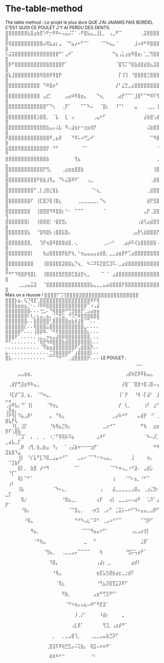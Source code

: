 # The-table-method
The table method : Le projet le plus dure QUE J'AI JAIAMIS FAIS BORDEL C'EST 
QUOI CE POULET J'Y AI PERDU DES DENTS.
<br>
⣿⣿⣿⣿⣿⣿⣿⣧⣿⣴⣷⣟⠱⠟⡒⠿⠿⠦⢤⣤⡬⠍⠁⠠⠟⣿⣧⣤⣀⣸⣇⡀⠀⢠⣀⠟⠉⠀⠀⠀⠀⠀⠀⢀⣽⣿⣿⣿⣿⣿
⡿⢿⣿⣿⣿⣿⣿⣿⣿⣿⣿⣿⡴⢿⣧⣴⡆⣠⠀⠈⠙⣦⡴⠖⠋⠉⠁⠀⠀⠀⠈⠉⠳⢦⣄⠈⠀⠀⠀⠀⠀⣸⠴⠾⠛⠿⣿⣿⣿⣿
⡣⣬⣽⣿⣿⣿⣿⣿⣿⣿⣿⣿⣿⣿⣿⣿⣿⠋⠁⣠⠞⠁⠀⠀⠀⠀⠀⠀⠀⠀⠀⠀⠀⠀⠙⣦⢠⣅⣰⣶⠿⣿⣶⡄⢁⣈⢻⣿⣿⣿
⣿⡿⠛⣿⣿⣿⣿⣿⣿⣿⣿⣿⣿⣿⣿⣿⣿⣿⡟⠁⠀⠀⠀⠀⠀⠀⠀⠀⠀⠀⠀⠀⠀⠀⠀⠈⣿⢫⡍⠙⣿⣷⣾⣿⣾⣿⣦⣽⣿⣿
⣿⣧⣸⣿⣿⣿⣿⣿⣿⣿⣿⢿⣿⣿⡿⢿⣿⡟⠀⠀⠀⠀⠀⠀⠀⠀⠀⠀⠀⠀⠀⠀⠀⠀⠀⠀⡏⢸⢹⠀⠘⣿⣿⣿⣿⣙⣿⣿⣿⣿
⣿⣿⣿⣿⣿⣿⣿⣿⣿⣿⣿⠀⠙⠿⣿⡶⠋⠀⠀⠀⠀⠀⠀⠀⠀⠀⠀⠀⠀⠀⠀⠀⠀⠀⠀⡼⠃⣬⣛⣀⣴⣿⣿⣿⣿⣿⣿⣿⣿⣿
⣿⣿⣿⣿⣿⣿⣿⣿⣿⣿⣿⠀⣠⣞⡁⠀⠀⠀⠀⣠⣴⠾⠿⣿⣶⣄⠀⠀⠀⠙⢦⡀⠀⠀⠀⢀⣴⡟⠉⠉⠁⣸⣿⠋⠉⠛⠿⠏⢻⣿
⣿⣿⣿⣿⣿⣿⣿⣿⣿⣿⣿⣿⣿⠋⠙⢆⠀⠀⢀⡟⠁⠀⠀⠀⠉⠉⠳⠤⠀⠀⠈⣿⡆⠀⠀⠸⠉⠃⠀⠀⠀⣤⠀⠀⠀⢀⣀⡀⢸⣿
⣿⣿⣿⣿⣿⣿⣿⣿⣿⣿⣱⣿⣿⡀⠀⠈⣧⠀⠀⣇⠀⢤⠀⠀⠀⠀⠀⠀⢀⣤⠖⠋⠀⠀⠀⠀⠀⠀⠀⠀⠀⠀⠀⠀⣼⣷⣿⢡⣾⣿
⣿⣿⣿⣿⣿⣿⣿⣿⣿⣿⣿⣿⣿⣷⣤⡤⢬⣧⠀⠻⢄⣼⣶⡖⠒⣲⣶⢾⡟⠀⠀⠀⠀⠀⠀⠀⠀⠀⠀⠀⠀⠀⠀⠀⠀⢬⣷⣿⣿⣿
⡿⣿⣿⣿⣿⣿⣿⣿⣿⣿⣿⣿⣿⣿⠟⣀⣦⡿⠀⠀⠀⠙⠿⠥⠴⢛⣡⠞⠁⠀⠀⠀⠀⠀⠀⠀⠀⠀⠀⠀⠀⠀⠀⠀⠀⠀⠉⠻⣿⣿
⣷⣿⣿⣿⢿⣿⣿⣿⣿⣿⣿⣿⣿⡟⠀⠙⠋⠀⠀⠀⠀⠀⠀⠀⠈⠉⠀⠀⠀⠀⠀⠀⠀⠀⠀⠀⠀⠀⠀⠀⠀⠀⠀⠀⠀⠀⠀⠀⠈⠻
⣿⣿⣿⣿⣿⣿⣿⣿⣿⣿⣿⣿⣿⣷⠀⠀⠀⠀⠀⠀⠀⠀⢻⣦⠀⠀⠀⠀⠀⠀⠀⠀⠀⠀⠀⠀⠀⠀⠀⠀⠀⠀⠀⠀⠀⠀⠀⠀⢀⣤
⣿⣿⣿⣿⣿⣿⣿⣿⣿⣿⣿⣿⡟⢻⡄⠀⠀⠀⢀⣴⣶⣶⣿⣿⣷⠀⠀⠀⠀⠀⠀⠀⠀⠀⠀⠀⠀⠀⠀⠀⠀⠀⠀⠀⠀⠀⠀⢸⣿⣿
⣿⣿⣿⣿⣿⣿⣿⣿⣿⣿⠟⣿⣷⣸⢿⣄⠀⠙⠧⣬⣿⠿⠟⠁⠀⠀⢠⣀⠀⠀⠀⠀⠀⠀⠀⠀⠀⠀⠀⠀⠀⠀⠀⠀⠀⠀⢀⣾⣿⣿
⣿⣿⣿⣿⣿⣿⣿⣿⣿⠋⢀⡇⣸⣿⣎⣿⣧⠀⠀⠀⠀⠀⠀⠀⠀⠀⠀⠈⠑⢦⡀⠀⠀⠀⠀⠀⠀⠀⠀⠀⠀⠀⠀⠀⠀⢀⣾⣿⣿⣿
⣿⣿⣿⣿⣿⣿⣿⣿⠏⠀⢸⣏⣿⡹⣿⢸⣿⣆⠀⠀⠀⠀⠀⢀⣀⣀⣀⣀⣀⡀⠙⢦⠀⠀⠀⠀⠀⠀⠀⠀⠀⠀⠀⠀⠀⣾⡟⣻⣿⣿
⣿⣿⣿⣿⣿⣿⣿⣿⠀⠀⢸⣿⣿⣿⠻⠿⣿⣿⡆⠑⠂⠀⠉⠉⠉⠀⠀⠀⠀⠀⠀⠈⠀⠀⠀⠀⠀⠀⠀⠀⠀⠀⠀⠀⣠⡟⢀⣽⣿⢻
⣿⣿⣿⣿⣿⣿⣿⡇⠀⠀⢸⣿⣿⣿⡃⠐⣿⣟⣻⡄⠀⠀⠀⠀⠀⠀⠀⠀⠀⠀⠀⠀⠀⠀⠀⠀⠀⠀⠀⠀⠀⠀⢠⣾⢫⣴⣾⣿⣻⣿
⣿⣿⣿⣿⣿⣿⣿⣧⠀⠀⠘⣿⢿⣿⡧⢰⣿⣿⣯⣿⡄⠀⠀⠀⠀⠀⠀⠀⠀⠀⠀⠀⠀⠀⠀⠀⠀⠀⠀⠀⢀⣤⡿⢣⣾⣿⣿⣿⡟⣿
⣿⣿⣿⣿⣿⣿⣿⣿⡀⠀⠀⢹⡟⢶⣿⠿⣿⣿⣿⣾⣿⡀⢄⠀⠀⠀⠀⠀⠀⠀⠀⢀⡠⠔⠃⠀⠀⢀⣴⡾⠯⢞⣵⣿⣿⣿⣿⣿⠠⣿
⣿⣿⣿⣿⣿⣿⣿⣿⡇⠀⠀⠀⢷⣴⣿⣿⣿⣿⡿⣷⡟⢷⡀⠑⢶⣤⣤⣤⣤⣴⣾⣿⡀⣀⣀⣴⣶⡿⠟⢉⣴⣿⣿⣿⣿⣿⣿⣿⣿⣿
⣿⣿⣿⣿⣿⣿⣿⣿⣿⠀⠀⠀⢸⣿⣿⣿⣿⣿⣽⣿⣿⣦⡙⢦⡀⠀⠳⠬⠽⢯⣝⣿⣫⣹⠯⠄⣀⣴⣾⣿⣿⣿⣿⣿⣿⣿⣿⣿⣿⣿
⠛⠛⠋⠹⢿⣿⡿⢿⣿⣇⠀⠀⢸⣿⣿⣿⣟⣿⣟⣿⣿⣏⣿⣾⣟⢦⣀⠀⠀⠀⠈⠁⠈⠀⣠⣾⣿⣿⣿⣿⣿⣿⣿⣿⣿⣿⣿⣿⣿⣿
⠀⠀⠀⠀⢀⣀⣠⣤⣭⣽⠀⠀⠈⣿⣿⣿⣿⣿⣿⣿⣿⣿⣿⣿⣿⣿⣿⣧⣄⣀⣀⣤⣴⣾⣿⣿⣿⡟⣿⣿⣿⣿⣿⣿⣿⣿⣿⣿⣿⣿
<br>
Mais on a réussie !
⣿⣿⣿⣿⠋⢩⢹⣿⣿⣿⣿⣽⣿⣿⣿⣿⣿⣿⣿⣿⣿⣿⣿⣿⣿⣿⣿⣿⣿⣿
⣿⣿⣿⡧⣦⠄⢧⡙⢿⣟⢁⣿⣿⣿⣿⣿⣿⣿⣿⣿⣿⣿⣿⣿⣿⣿⣿⠿⠟⢿
⣿⣿⣿⣷⣶⣶⣦⡈⠂⠄⠸⠿⠿⣿⣿⣿⣿⣿⣿⣿⣿⣿⣿⣿⣿⡿⠉⠰⢠⣼
⣿⣿⣿⣿⣿⣿⣿⣿⠄⠄⠄⢒⣂⠄⠙⢿⣿⣿⡿⠛⢛⣻⣿⣿⡟⢁⣠⣴⣶⣶
⣿⣿⣿⣿⣿⣿⣿⠇⢇⡄⣆⣤⣀⣦⡄⢈⣉⣛⣭⡀⠙⠭⡛⠿⣿⣻⣿⣿⣿⣿
⣿⣿⣿⣿⣿⣿⣿⠄⠄⣿⣿⣿⣿⣿⢃⣿⣿⣿⣿⣿⣶⣷⡾⣼⣿⠈⠉⠄⠄⠈
⣿⣿⣿⣿⣿⣿⡇⠄⠄⢿⣿⣿⣿⣥⣿⣿⣿⣿⣿⣿⣿⣿⣿⣿⣿⣄⠄⠄⠄⠄
⣿⣿⣿⣿⡿⠋⠄⠄⠄⢸⣿⡿⠿⠄⠈⠛⢟⣿⣿⣿⣿⣿⣿⣿⣿⣿⣆⠄⠄⠄
⣿⣿⣿⠟⠁⠄⠄⠄⠄⠄⢠⣄⣀⡲⢦⣤⣼⣿⡿⣿⣿⣿⣿⣿⣿⣿⣿⡀⠄⠄
⠛⠋⠄⠄⠄⠄⠄⠄⠄⠄⠈⢿⣟⠻⠿⣿⣿⣿⣷⣾⣿⣿⣿⣿⢿⣿⣿⡇⠄⠄
⠄⠄⠄⠄⠄⠄⠄⠄⠄⠄⠄⠈⠻⣷⣶⣾⣿⣿⣿⣿⣿⣿⠟⢡⣿⣿⣿⡟⠄⠄
⣦⠄⠄⠄⠄⠄⠄⠄⠄⠄⠄⠄⠄⠄⣉⣹⣿⣿⣿⣿⠟⠁⣰⣿⣿⣿⣿⡇⠄⠄
⣿⣧⠄⠄⠄⠄⠄⠄⠄⠄⠄⠄⠄⠈⠉⠉⠙⠛⠉⠁⢀⣼⣿⣿⣿⣿⡟⠄⠄⠄
LE POULET : 
⠀⠀⠀⠀⠀⠀⠀⠀⠀⠀⠀⠀⠀⠀⠀⠀⠀⠀⠀⠀⠀⠀⠀⠀⠀⠀⠀⠀⠀⠀⠀⠀⠀⠀⠀⠀⠀⠀⠀⠀⠀⢀⣀⡀⠀⠀⠀⠀⠀⠀⠀⠀⠀⠀
⠀⠀⠀⠀⣠⣠⣶⣶⡀⠀⠀⠀⠀⠀⠀⠀⠀⠀⠀⠀⠀⠀⠀⠀⠀⠀⠀⠀⠀⠀⠀⠀⠀⠀⠀⠀⠀⠀⢠⣾⢷⣟⡿⠿⣷⣤⣄⠀⠀⠀⠀⠀⠀⠀
⠀⢀⣾⡟⢛⣽⣶⠿⠷⣤⣀⠀⠀⠀⠀⠀⠀⠀⠀⠀⠀⠀⠀⠀⠀⠀⠀⠀⠀⠀⠀⠀⠀⠀⠀⠀⠀⡼⣿⠁⠈⣿⣿⠲⣿⢨⣿⠤⢤⠀⠀⠀⠀⠀
⠀⠸⣏⡾⠉⣽⡀⣦⡀⠀⠈⠙⠶⣄⡀⠀⠀⠀⠀⠀⠀⠀⠀⠀⠀⠀⠀⠀⠀⠀⠀⠀⠀⠀⠀⠀⢸⠁⡟⠀⠀⠘⢿⠠⡏⣼⠃⠀⣸⡤⣤⠀⠀⠀
⢀⣴⠿⣧⡄⠙⠁⢸⡇⠀⠀⠀⠀⠈⠻⢶⣄⠀⠀⠀⠀⠀⠀⠀⠀⠀⠀⠀⠀⠀⠀⠀⠀⠀⠀⠀⡞⠀⢇⡀⠀⠀⠀⠀⢰⠏⠀⣰⠋⢠⡿⣶⡄⠀
⠸⠟⢻⡇⠹⣦⣠⡿⠃⠀⠀⠀⠀⠀⣄⠀⠙⢷⣄⠀⠀⠀⠀⠀⠀⠀⠀⠀⠀⠀⠀⠀⠀⠀⣀⡴⠷⠚⠋⠀⠀⠀⡤⣾⡟⠀⠘⠁⢀⣿⣧⡟⢧⠀
⠀⠀⠸⣇⡀⣸⡏⠀⠀⠀⠀⠀⠀⠀⠘⢷⢿⣦⣙⢷⡄⠀⠀⠀⠀⠀⠀⠀⠀⠀⠀⣀⡴⠚⠉⠀⠀⠀⠀⠀⠀⠀⠀⠛⢷⠀⠀⣴⣶⡿⠏⢡⣿⣷
⠀⠀⠀⠈⠉⣹⠁⠀⡄⠀⡀⠀⡀⠀⠰⡈⠋⢿⢿⡷⠽⣦⠀⠀⠀⠀⠀⠀⠀⣠⠾⠋⠀⠀⠀⠀⠀⠀⠀⠀⠀⠀⠀⠀⠈⠷⠤⡼⡁⣀⣴⣧⣀⡏
⠀⠀⠀⠀⢀⡿⠀⢰⢻⡀⣷⣠⣷⣤⠀⠹⡄⠀⠀⠁⢠⣬⣷⠶⠒⠒⠒⣲⡟⠁⠀⠀⠀⠀⠀⠀⠀⠀⠀⠀⠀⠀⠀⠀⠀⠀⠀⠛⠻⣽⣷⣿⠹⣤
⠀⠀⠀⠀⢸⡇⠀⠘⡎⣧⠛⣇⠹⣿⣀⣠⣤⠴⠚⠉⠀⠀⠀⣀⡤⠔⠈⠉⠙⠒⠲⢤⣤⣀⠀⠀⠀⠀⠀⠀⣸⠀⠀⠀⠀⢶⡄⠀⠀⠀⠉⣹⣷⠏
⠀⠀⠀⠀⣿⡇⡀⠀⣷⣿⠀⡼⠚⠻⠀⠀⠀⠀⠀⠀⠀⠀⠉⠁⠀⠀⠀⠀⠀⠀⠀⠀⠀⠈⠉⠓⠶⢤⣀⠰⠚⣽⠄⠀⣠⣾⡥⠀⠀⠀⠘⡏⠁⠀
⠀⠀⠀⠀⢿⡇⠉⠋⠁⠀⠀⠀⠀⠀⠀⠀⠀⠀⠀⠀⠀⠀⠀⠀⠀⠀⠀⠀⠀⠀⠀⠀⠀⠀⢰⠀⠀⠀⠈⠙⠆⣦⡀⠘⠋⠉⠀⠀⠀⠀⢰⠇⠀⠀
⠀⠀⠀⠀⢸⣧⠀⠀⠀⠀⠀⠀⠀⠀⠀⠈⠳⠦⣄⡀⠀⠀⠀⠀⠀⠀⠀⠀⠀⠀⢠⠀⠀⠀⣼⣀⣀⣀⣀⣀⣠⣿⣄⠀⢀⣰⣌⣻⠆⣀⡏⠀⠀⠀
⠀⠀⠀⠀⠀⢿⡔⠀⠀⠀⠀⠀⠀⠀⠀⠀⠀⠀⠘⣿⣦⣀⡀⠀⠀⠀⠀⠀⠀⢴⡟⠀⠀⢴⡇⠀⣀⣀⣠⠤⠤⣴⠟⠀⠀⢡⠽⠁⣠⡟⠁⠀⠀⠀
⠀⠀⠀⠀⠀⠘⣷⡄⠀⠀⠀⠀⠀⠀⠀⠀⠀⠀⠀⠀⠈⠉⣻⣄⡀⠀⠀⠠⡶⣫⠀⢀⡤⠋⠀⣈⣭⡥⠤⠖⠋⠹⠦⣤⣤⣀⣠⡿⠋⠀⠀⠀⠀⠀
⠀⠀⠀⠀⠀⠀⠘⢿⣄⠀⠀⠀⠀⠀⠀⠀⠀⠀⠀⠀⠀⠀⠙⠚⠳⢤⣆⠉⠽⠋⠀⢀⣠⠴⠚⠉⠉⠀⠀⠀⠀⠀⠀⠉⢙⡿⠋⠀⠀⠀⠀⠀⠀⠀
⠀⠀⠀⠀⠀⠀⠀⠀⠻⣦⡀⠀⠀⠀⠀⠀⠀⠀⠀⠀⠀⠀⠀⠀⠈⠉⠉⠻⣦⣤⠖⠋⠁⠀⠀⠀⠀⠀⠀⠀⢠⣄⣠⡴⣺⡇⠀⠀⠀⠀⠀⠀⠀⠀
⠀⠀⠀⠀⠀⠀⠀⠀⠀⠈⠛⢷⣄⠀⠀⠀⠀⠀⠀⠀⠀⠀⠀⠀⠀⣀⠀⠀⠋⠀⠀⠀⠀⠀⠀⠀⠀⠀⠀⠀⠀⠀⠀⣨⡿⠁⠀⠀⠀⠀⠀⠀⠀⠀
⠀⠀⠀⠀⠀⠀⠀⠀⠀⠀⠀⠀⠈⢻⣦⡀⠀⠀⢀⣀⣀⣠⡤⠉⠉⠉⠉⠀⠀⠀⢷⠀⠀⠀⠀⠀⠀⠀⠘⣻⡭⢥⣴⠟⠁⠀⠀⠀⠀⠀⠀⠀⠀⠀
⠀⠀⠀⠀⠀⠀⠀⠀⠀⠀⠀⠀⠀⠀⠹⣿⡄⠀⠀⠀⠀⠀⠀⠀⠀⠀⠀⠀⠀⢠⣼⡆⢀⡀⠀⠀⠀⠀⠀⠀⣴⡾⠇⠀⠀⠀⠀⠀⠀⠀⠀⠀⠀⠀
⠀⠀⠀⠀⠀⠀⠀⠀⠀⠀⠀⠀⠀⠀⠀⠘⢿⣄⠀⠀⠀⠀⠀⠀⠀⠀⠀⠀⠀⣶⣟⣥⣳⣿⣷⣴⣖⣀⣐⣾⠏⠀⠀⠀⠀⠀⠀⠀⠀⠀⠀⠀⠀⠀
⠀⠀⠀⠀⠀⠀⠀⠀⠀⠀⠀⠀⠀⠀⠀⠀⠈⢿⣆⠀⠀⠀⠀⠀⠀⠀⠀⠀⠀⠘⢛⣦⡽⣿⣻⣭⡽⠿⠋⠀⠀⠀⠀⠀⠀⠀⠀⠀⠀⠀⠀⠀⠀⠀
⠀⠀⠀⠀⠀⠀⠀⠀⠀⠀⠀⠀⠀⠀⠀⠀⠀⠀⠻⣷⡀⠀⠀⠀⠀⠀⠀⠀⣠⣶⠛⢛⣫⠟⠋⠁⠀⠀⠀⠀⠀⠀⠀⠀⠀⠀⠀⠀⠀⠀⠀⠀⠀⠀
⠀⠀⠀⠀⠀⠀⠀⠀⠀⠀⠀⠀⠀⠀⠀⠀⠀⠀⠀⠈⠛⠲⢶⡤⢤⣦⠤⠾⠋⠻⣟⣽⠁⠀⠀⠀⠀⠀⠀⠀⠀⠀⠀⠀⠀⠀⠀⠀⠀⠀⠀⠀⠀⠀
⠀⠀⠀⠀⠀⠀⠀⠀⠀⠀⠀⠀⠀⠀⠀⠀⠀⠀⠀⠀⠀⠀⡸⢀⡜⠁⠀⠀⠀⠀⠸⣾⡆⠀⠀⠀⠀⣀⠀⠀⠀⠀⠀⠀⠀⠀⠀⠀⠀⠀⠀⠀⠀⠀
⠀⠀⠀⠀⠀⠀⠀⠀⠀⠀⠀⠀⠀⠀⠀⠀⠀⠀⠀⠀⠀⢠⣇⡿⠁⠀⠀⠀⠀⠀⠀⢻⣹⡀⢠⣴⡾⠛⠁⠀⠀⠀⠀⠀⠀⠀⠀⠀⠀⠀⠀⠀⠀⠀
⠀⠀⠀⠀⠀⠀⠀⠀⠀⠀⠀⠀⠀⠀⠀⡀⠀⠀⡀⣀⣠⣿⢹⡀⠀⠀⠀⢀⣀⣀⣠⣤⣷⣙⡽⠋⠀⠀⠀⠀⠀⠀⠀⠀⠀⠀⠀⠀⠀⠀⠀⠀⠀⠀
⠀⠀⠀⠀⠀⠀⠀⠀⠀⠀⠀⠀⠀⢀⣿⣽⠯⠿⢷⣛⣫⡤⠬⢭⣷⡄⠀⢿⣯⠤⠶⠶⠟⠁⠀⠀⠀⠀⠀⠀⠀⠀⠀⠀⠀⠀⠀⠀⠀⠀⠀⠀⠀⠀
⠀⠀⠀⠀⠀⠀⠀⠀⠀⠀⠀⠀⠀⠀⠿⠿⠛⠋⠉⠀⠀⠀⠀⠀⠀⠀⠀⠈⠃⠀⠀⠀⠀⠀⠀⠀⠀⠀⠀⠀⠀⠀⠀⠀⠀⠀⠀⠀⠀⠀⠀⠀⠀⠀